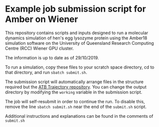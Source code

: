 # Example job submission script for Amber on Wiener

This repository contains scripts and inputs designed to run
a molecular dynamics simulation of hen's egg lysozyme protein using the
Amber18 simulation software on the University of Queensland Research Computing 
Centre (RCC) Wiener GPU cluster.

The information is up to date as of 29/10/2019.

To run a simulation, copy these files to your scratch space directory,
cd to that directory, and run `sbatch submit.sh`.

The submission script will automatically arrange files in the structure required but
the [ATB Trajectory repository](www.molecular-dynamics.atb.uq.edu.au). You can change
the output directory by modifying the `working` variable in the submission script.

The job will self-resubmit in order to continue the run. To disable this, remove the line
`sbatch submit.sh` near the end of the `submit.sh` script.

Additional instructions and explanations can be found in the comments of `submit.sh`
